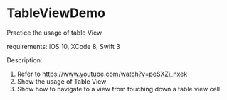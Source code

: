 # TableViewDemo
Practice the usage of table View

requirements:
iOS 10, XCode 8, Swift 3

Description:
1. Refer to https://www.youtube.com/watch?v=peSXZi_nxek
2. Show the usage of Table View
3. Show how to navigate to a view from touching down a table view cell
